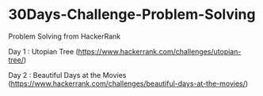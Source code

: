 # 30Days-Challenge-Problem-Solving
Problem Solving from HackerRank

Day 1 : Utopian Tree (https://www.hackerrank.com/challenges/utopian-tree/)

Day 2 : Beautiful Days at the Movies (https://www.hackerrank.com/challenges/beautiful-days-at-the-movies/)
